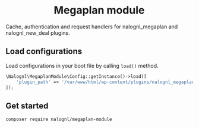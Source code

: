 <h1 align="center">Megaplan module</h1>

Cache, authentication and request handlers for nalognl_megaplan and nalognl_new_deal plugins.

## Load configurations

Load configurations in your boot file by calling `load()` method.

```php
\Nalognl\MegaplanModule\Config::getInstance()->load([
    'plugin_path' => '/var/www/html/wp-content/plugins/nalognl_megaplan',
]);
```

## Get started

```bash
composer require nalognl/megaplan-module
```
